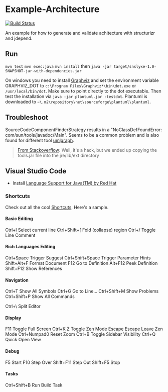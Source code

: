 # Example-Architecture

[![Build Status](https://travis-ci.org/Richargh/Example-ArchitectureValidation.svg?branch=master)](https://travis-ci.org/Richargh/Example-ArchitectureValidation)

An example for how to generate and validate achitecture with structurizr and jdepend.

## Run

`mvn test`
`mvn exec:java`
`mvn install` then `java -jar target/snslyxe-1.0-SNAPSHOT-jar-with-dependencies.jar`

On windows you need to install [Graphviz](http://www.graphviz.org/Download_windows.php) and set the environment variable GRAPHVIZ_DOT to `c:\Program Files\Graphviz*\bin\dot.exe` or `/usr/local/bin/dot`. Make sure to point directly to the dot executable. Then test the installation via `java -jar plantuml.jar -testdot`. Plantuml is downloaded to `~\.m2\repository\net\sourceforge\plantuml\plantuml`.

## Troubleshoot

SourceCodeComponentFinderStrategy results in a "NoClassDefFoundError: com/sun/tools/javadoc/Main". Seems to be a common problem and is also found for different tool [umlgraph](https://www.spinellis.gr/umlgraph/doc/faq.html).
> [From Stackoverflow](https://askubuntu.com/questions/65035/sun-java-6-incorrect-classpath-java-home-problems-in-finding-tools-jar): Well, it's a hack, but we ended up copying the tools.jar file into the jre/lib/ext directory

## Visual Studio Code

* Install [Language Support for Java(TM) by Red Hat](https://marketplace.visualstudio.com/items?itemName=redhat.java)

### Shortcuts

Check out all the cool [Shortcuts](https://code.visualstudio.com/docs/getstarted/keybindings#_keyboard-shortcuts-reference). Here's a sample.

#### Basic Editing
Ctrl+I 	Select current line
Ctrl+Shift+[ 	Fold (collapse) region
Ctrl+/ 	Toggle Line Comment

#### Rich Languages Editing
Ctrl+Space 	Trigger Suggest
Ctrl+Shift+Space 	Trigger Parameter Hints
Shift+Alt+F 	Format Document
F12 	Go to Definition
Alt+F12 	Peek Definition
Shift+F12 	Show References

#### Navigation
Ctrl+T 	Show All Symbols
Ctrl+G 	Go to Line...
Ctrl+Shift+M 	Show Problems
Ctrl+Shift+P 	Show All Commands 

Ctrl+\ 	Split Editor

#### Display
F11 	Toggle Full Screen
Ctrl+K Z 	Toggle Zen Mode
Escape Escape 	Leave Zen Mode
Ctrl+Numpad0 	Reset Zoom
Ctrl+B 	Toggle Sidebar Visibility
Ctrl+Q 	Quick Open View

#### Debug
F5 	Start
F10 	Step Over
Shift+F11 	Step Out
Shift+F5 	Stop

#### Tasks
Ctrl+Shift+B 	Run Build Task